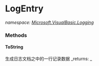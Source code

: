 ﻿
# LogEntry
_namespace: [Microsoft.VisualBasic.Logging](N-Microsoft.VisualBasic.Logging.md)_



### Methods

#### ToString
生成日志文档之中的一行记录数据
_returns: _



